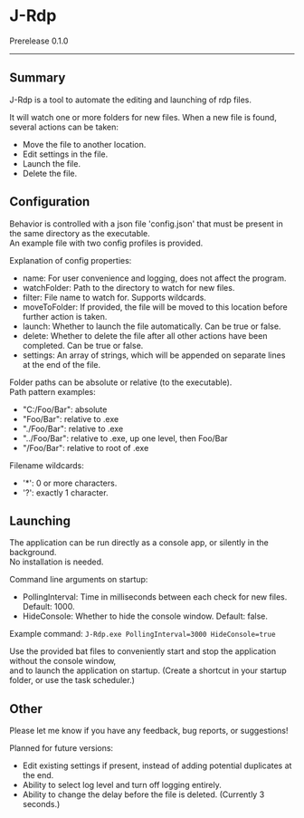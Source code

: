 # J-Rdp
Prerelease 0.1.0

---
## Summary
J-Rdp is a tool to automate the editing and launching of rdp files.

It will watch one or more folders for new files.
When a new file is found, several actions can be taken:
- Move the file to another location.
- Edit settings in the file.
- Launch the file.
- Delete the file.

## Configuration
Behavior is controlled with  a json file 'config.json' that must be present in the same directory as the executable.\
An example file with two config profiles is provided.

Explanation of config properties:
- name: For user convenience and logging, does not affect the program.
- watchFolder: Path to the directory to watch for new files.
- filter: File name to watch for. Supports wildcards.
- moveToFolder: If provided, the file will be moved to this location before further action is taken.
- launch: Whether to launch the file automatically. Can be true or false.
- delete: Whether to delete the file after all other actions have been completed. Can be true or false.
- settings: An array of strings, which will be appended on separate lines at the end of the file.

Folder paths can be absolute or relative (to the executable).\
Path pattern examples:
- "C:/Foo/Bar":    absolute
- "Foo/Bar":       relative to .exe
- "./Foo/Bar":     relative to .exe
- "../Foo/Bar":    relative to .exe, up one level, then Foo/Bar
- "/Foo/Bar":      relative to root of .exe

Filename wildcards:
- '*':    0 or more characters.
- '?':    exactly 1 character.

## Launching
The application can be run directly as a console app, or silently in the background.\
No installation is needed.

Command line arguments on startup:
- PollingInterval: Time in milliseconds between each check for new files. Default: 1000.
- HideConsole: Whether to hide the console window. Default: false.

Example command: `J-Rdp.exe PollingInterval=3000 HideConsole=true`

Use the provided bat files to conveniently start and stop the application without the console window, \
and to launch the application on startup. (Create a shortcut in your startup folder, or use the task scheduler.)

## Other
Please let me know if you have any feedback, bug reports, or suggestions!

Planned for future versions:
- Edit existing settings if present, instead of adding potential duplicates at the end.
- Ability to select log level and turn off logging entirely.
- Ability to change the delay before the file is deleted. (Currently 3 seconds.)
